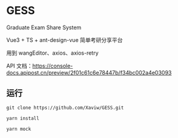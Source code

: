 # GESS

Graduate Exam Share System

Vue3 + TS + ant-design-vue 简单考研分享平台

用到 wangEditor、axios、axios-retry

API 文档：https://console-docs.apipost.cn/preview/2f01c61c6e78447b/f34bc002a4e03093

## 运行

```
git clone https://github.com/Xaviw/GESS.git

yarn install

yarn mock
```
